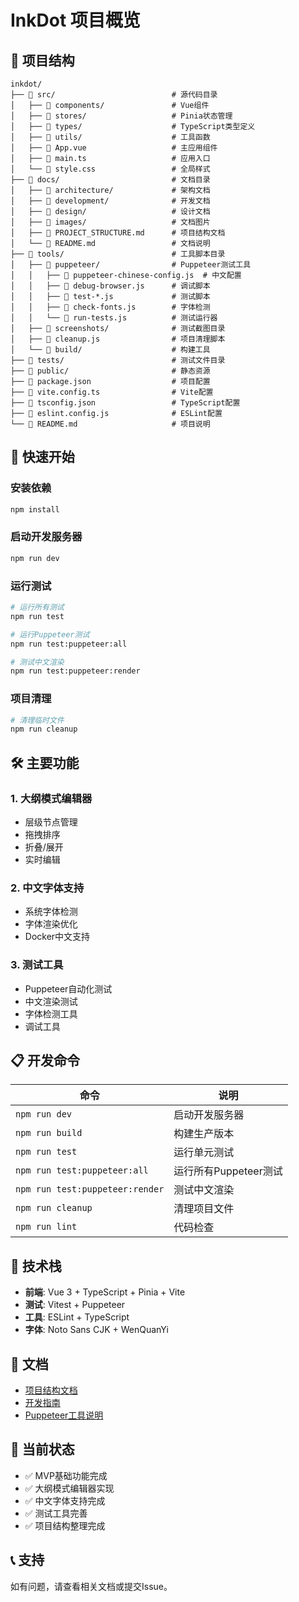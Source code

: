 # InkDot 项目概览

## 📁 项目结构

```
inkdot/
├── 📁 src/                          # 源代码目录
│   ├── 📁 components/               # Vue组件
│   ├── 📁 stores/                   # Pinia状态管理
│   ├── 📁 types/                    # TypeScript类型定义
│   ├── 📁 utils/                    # 工具函数
│   ├── 📄 App.vue                   # 主应用组件
│   ├── 📄 main.ts                   # 应用入口
│   └── 📄 style.css                 # 全局样式
├── 📁 docs/                         # 文档目录
│   ├── 📁 architecture/             # 架构文档
│   ├── 📁 development/              # 开发文档
│   ├── 📁 design/                   # 设计文档
│   ├── 📁 images/                   # 文档图片
│   ├── 📄 PROJECT_STRUCTURE.md      # 项目结构文档
│   └── 📄 README.md                 # 文档说明
├── 📁 tools/                        # 工具脚本目录
│   ├── 📁 puppeteer/                # Puppeteer测试工具
│   │   ├── 📄 puppeteer-chinese-config.js  # 中文配置
│   │   ├── 📄 debug-browser.js      # 调试脚本
│   │   ├── 📄 test-*.js             # 测试脚本
│   │   ├── 📄 check-fonts.js        # 字体检测
│   │   └── 📄 run-tests.js          # 测试运行器
│   ├── 📁 screenshots/              # 测试截图目录
│   ├── 📄 cleanup.js                # 项目清理脚本
│   └── 📁 build/                    # 构建工具
├── 📁 tests/                        # 测试文件目录
├── 📁 public/                       # 静态资源
├── 📄 package.json                  # 项目配置
├── 📄 vite.config.ts                # Vite配置
├── 📄 tsconfig.json                 # TypeScript配置
├── 📄 eslint.config.js              # ESLint配置
└── 📄 README.md                     # 项目说明
```

## 🚀 快速开始

### 安装依赖

```bash
npm install
```

### 启动开发服务器

```bash
npm run dev
```

### 运行测试

```bash
# 运行所有测试
npm run test

# 运行Puppeteer测试
npm run test:puppeteer:all

# 测试中文渲染
npm run test:puppeteer:render
```

### 项目清理

```bash
# 清理临时文件
npm run cleanup
```

## 🛠️ 主要功能

### 1. 大纲模式编辑器

- 层级节点管理
- 拖拽排序
- 折叠/展开
- 实时编辑

### 2. 中文字体支持

- 系统字体检测
- 字体渲染优化
- Docker中文支持

### 3. 测试工具

- Puppeteer自动化测试
- 中文渲染测试
- 字体检测工具
- 调试工具

## 📋 开发命令

| 命令                            | 说明                  |
| ------------------------------- | --------------------- |
| `npm run dev`                   | 启动开发服务器        |
| `npm run build`                 | 构建生产版本          |
| `npm run test`                  | 运行单元测试          |
| `npm run test:puppeteer:all`    | 运行所有Puppeteer测试 |
| `npm run test:puppeteer:render` | 测试中文渲染          |
| `npm run cleanup`               | 清理项目文件          |
| `npm run lint`                  | 代码检查              |

## 🔧 技术栈

- **前端**: Vue 3 + TypeScript + Pinia + Vite
- **测试**: Vitest + Puppeteer
- **工具**: ESLint + TypeScript
- **字体**: Noto Sans CJK + WenQuanYi

## 📝 文档

- [项目结构文档](docs/PROJECT_STRUCTURE.md)
- [开发指南](docs/development/)
- [Puppeteer工具说明](tools/puppeteer/README.md)

## 🎯 当前状态

- ✅ MVP基础功能完成
- ✅ 大纲模式编辑器实现
- ✅ 中文字体支持完成
- ✅ 测试工具完善
- ✅ 项目结构整理完成

## 📞 支持

如有问题，请查看相关文档或提交Issue。
